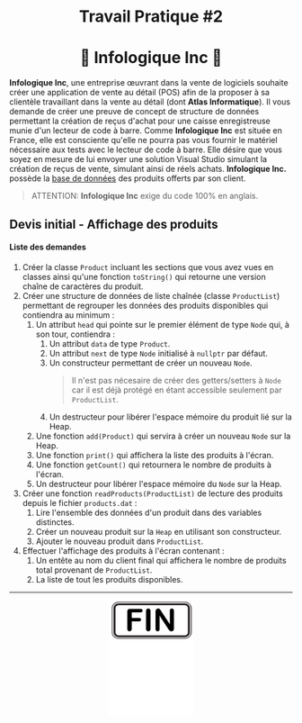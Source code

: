 <h1 align="Center">Travail Pratique #2</h1>
<h1 align="Center">🧾 Infologique Inc 🧾</h1>

**Infologique Inc**, une entreprise œuvrant dans la vente de logiciels souhaite créer une application de vente au détail (POS) afin de la proposer à sa clientèle travaillant dans la vente au détail (dont **Atlas Informatique**). Il vous demande de créer une preuve de concept de structure de données permettant la création de reçus d'achat pour une caisse enregistreuse munie d'un lecteur de code à barre. Comme **Infologique Inc** est située en France, elle est consciente qu'elle ne pourra pas vous fournir le matériel nécessaire aux tests avec le lecteur de code à barre. Elle désire que vous soyez en mesure de lui envoyer une solution Visual Studio simulant la création de reçus de vente, simulant ainsi de réels achats. **Infologique Inc.** possède la [base de données](./_bin/products.dat) des produits offerts par son client.

> ATTENTION: **Infologique Inc** exige du code 100% en anglais.

## Devis initial - Affichage des produits 

#### Liste des demandes

1. Créer la classe `Product` incluant les sections que vous avez vues en classes ainsi qu'une fonction `toString()` qui retourne une version chaîne de caractères du produit.
2. Créer une structure de données de liste chaînée (classe `ProductList`) permettant de regrouper les données des produits disponibles qui contiendra au minimum :
   1. Un attribut `head` qui pointe sur le premier élément de type `Node` qui, à son tour, contiendra :
      1. Un attribut `data` de type `Product`.
      2. Un attribut `next` de type `Node` initialisé à `nullptr` par défaut.
      3. Un constructeur permettant de créer un nouveau `Node`.
         > Il n'est pas nécesaire de créer des getters/setters à `Node` car il est déjà protégé en étant accessible seulement par `ProductList`.
      4. Un destructeur pour libérer l'espace mémoire du produit lié sur la Heap.
   2. Une fonction `add(Product)` qui servira à créer un nouveau `Node` sur la Heap.
   3. Une fonction `print()` qui affichera la liste des produits à l'écran.
   4. Une fonction `getCount()` qui retournera le nombre de produits à l'écran.
   5. Un destructeur pour libérer l'espace mémoire du `Node` sur la Heap.
3. Créer une fonction `readProducts(ProductList)` de lecture des produits depuis le fichier `products.dat` :
   1. Lire l'ensemble des données d'un produit dans des variables distinctes.
   2. Créer un nouveau produit sur la `Heap` en utilisant son constructeur.
   3. Ajouter le nouveau produit dans `ProductList`.
4. Effectuer l'affichage des produits à l'écran contenant :
   1. Un entête au nom du client final qui affichera le nombre de produits total provenant de `ProductList`.
   2. La liste de tout les produits disponibles.

<hr/>
<p align="Center"><img src="./images/end.png" alt="drawing" width="150"/></p>
